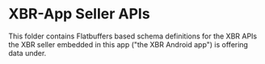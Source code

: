# XBR-App Seller APIs

This folder contains Flatbuffers based schema definitions for the XBR APIs
the XBR seller embedded in this app ("the XBR Android app") is offering data under.
